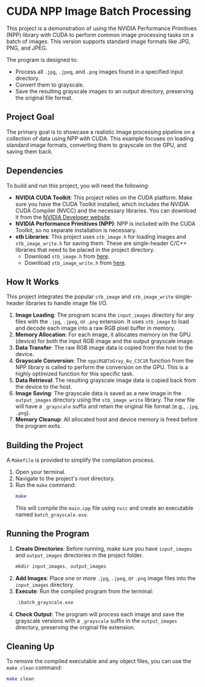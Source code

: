 # CUDA NPP Image Batch Processing

This project is a demonstration of using the NVIDIA Performance Primitives (NPP) library with CUDA to perform common image processing tasks on a batch of images. This version supports standard image formats like JPG, PNG, and JPEG.

The program is designed to:

- Process all `.jpg`, `.jpeg`, and `.png` images found in a specified input directory.
- Convert them to grayscale.
- Save the resulting grayscale images to an output directory, preserving the original file format.

## Project Goal

The primary goal is to showcase a realistic image processing pipeline on a collection of data using NPP with CUDA. This example focuses on loading standard image formats, converting them to grayscale on the GPU, and saving them back.

## Dependencies

To build and run this project, you will need the following:

- **NVIDIA CUDA Toolkit**: This project relies on the CUDA platform. Make sure you have the CUDA Toolkit installed, which includes the NVIDIA CUDA Compiler (NVCC) and the necessary libraries. You can download it from the [NVIDIA Developer website](https://developer.nvidia.com/cuda-toolkit).
- **NVIDIA Performance Primitives (NPP)**: NPP is included with the CUDA Toolkit, so no separate installation is necessary.
- **stb Libraries**: This project uses `stb_image.h` for loading images and `stb_image_write.h` for saving them. These are single-header C/C++ libraries that need to be placed in the project directory.
  - Download `stb_image.h` from [here](https://github.com/nothings/stb/blob/master/stb_image.h).
  - Download `stb_image_write.h` from [here](https://github.com/nothings/stb/blob/master/stb_image_write.h).

## How It Works

This project integrates the popular `stb_image` and `stb_image_write` single-header libraries to handle image file I/O.

1.  **Image Loading**: The program scans the `input_images` directory for any files with the `.jpg`, `.jpeg`, or `.png` extension. It uses `stb_image` to load and decode each image into a raw RGB pixel buffer in memory.
2.  **Memory Allocation**: For each image, it allocates memory on the GPU (device) for both the input RGB image and the output grayscale image.
3.  **Data Transfer**: The raw RGB image data is copied from the host to the device.
4.  **Grayscale Conversion**: The `nppiRGBToGray_8u_C3C1R` function from the NPP library is called to perform the conversion on the GPU. This is a highly optimized function for this specific task.
5.  **Data Retrieval**: The resulting grayscale image data is copied back from the device to the host.
6.  **Image Saving**: The grayscale data is saved as a new image in the `output_images` directory using the `stb_image_write` library. The new file will have a `_grayscale` suffix and retain the original file format (e.g., `.jpg`, `.png`).
7.  **Memory Cleanup**: All allocated host and device memory is freed before the program exits.

## Building the Project

A `Makefile` is provided to simplify the compilation process.

1.  Open your terminal.
2.  Navigate to the project's root directory.
3.  Run the `make` command:
    ```bash
    make
    ```
    This will compile the `main.cpp` file using `nvcc` and create an executable named `batch_grayscale.exe`.

## Running the Program

1.  **Create Directories**: Before running, make sure you have `input_images` and `output_images` directories in the project folder.
    ```powershell
    mkdir input_images, output_images
    ```
2.  **Add Images**: Place one or more `.jpg`, `.jpeg`, or `.png` image files into the `input_images` directory.
3.  **Execute**: Run the compiled program from the terminal:
    ```powershell
    .\batch_grayscale.exe
    ```
4.  **Check Output**: The program will process each image and save the grayscale versions with a `_grayscale` suffix in the `output_images` directory, preserving the original file extension.

## Cleaning Up

To remove the compiled executable and any object files, you can use the `make clean` command:

```bash
make clean
```
